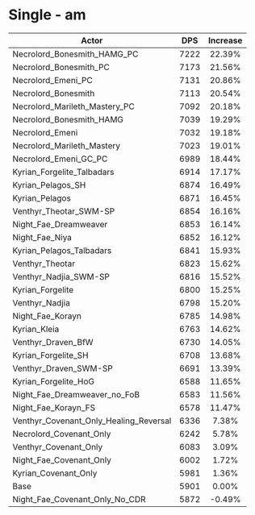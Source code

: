 # Single - am
| Actor | DPS | Increase |
|---|:---:|:---:|
|Necrolord_Bonesmith_HAMG_PC|7222|22.39%|
|Necrolord_Bonesmith_PC|7173|21.56%|
|Necrolord_Emeni_PC|7131|20.86%|
|Necrolord_Bonesmith|7113|20.54%|
|Necrolord_Marileth_Mastery_PC|7092|20.18%|
|Necrolord_Bonesmith_HAMG|7039|19.29%|
|Necrolord_Emeni|7032|19.18%|
|Necrolord_Marileth_Mastery|7023|19.01%|
|Necrolord_Emeni_GC_PC|6989|18.44%|
|Kyrian_Forgelite_Talbadars|6914|17.17%|
|Kyrian_Pelagos_SH|6874|16.49%|
|Kyrian_Pelagos|6871|16.45%|
|Venthyr_Theotar_SWM-SP|6854|16.16%|
|Night_Fae_Dreamweaver|6853|16.14%|
|Night_Fae_Niya|6852|16.12%|
|Kyrian_Pelagos_Talbadars|6841|15.93%|
|Venthyr_Theotar|6823|15.62%|
|Venthyr_Nadjia_SWM-SP|6816|15.52%|
|Kyrian_Forgelite|6800|15.25%|
|Venthyr_Nadjia|6798|15.20%|
|Night_Fae_Korayn|6785|14.98%|
|Kyrian_Kleia|6763|14.62%|
|Venthyr_Draven_BfW|6730|14.05%|
|Kyrian_Forgelite_SH|6708|13.68%|
|Venthyr_Draven_SWM-SP|6691|13.39%|
|Kyrian_Forgelite_HoG|6588|11.65%|
|Night_Fae_Dreamweaver_no_FoB|6583|11.56%|
|Night_Fae_Korayn_FS|6578|11.47%|
|Venthyr_Covenant_Only_Healing_Reversal|6336|7.38%|
|Necrolord_Covenant_Only|6242|5.78%|
|Venthyr_Covenant_Only|6083|3.09%|
|Night_Fae_Covenant_Only|6002|1.72%|
|Kyrian_Covenant_Only|5981|1.36%|
|Base|5901|0.00%|
|Night_Fae_Covenant_Only_No_CDR|5872|-0.49%|
